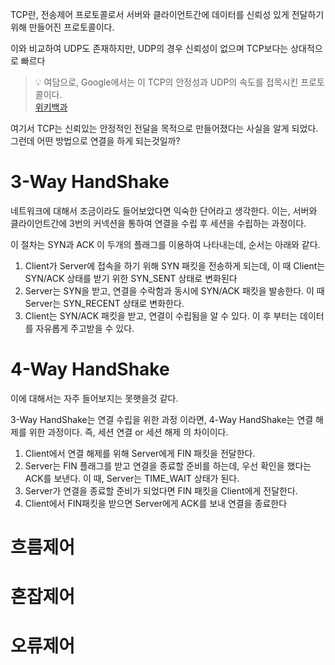 TCP란, 전송제어 프로토콜로서 서버와 클라이언트간에 데이터를 신뢰성 있게 전달하기 위해 만들어진 프로토콜이다.

이와 비교하여 UDP도 존재하지만, UDP의 경우 신뢰성이 없으며 TCP보다는 상대적으로 빠르다

>💡 여담으로, Google에서는 이 TCP의 안정성과 UDP의 속도를 접목시킨 프로토콜이다.  
[위키백과](https://ko.wikipedia.org/wiki/QUIC)

여기서 TCP는 신뢰있는 안정적인 전달을 목적으로 만들어졌다는 사실을 알게 되었다.
그런데 어떤 방법으로 연결을 하게 되는것일까?

# 3-Way HandShake

네트워크에 대해서 조금이라도 들어보았다면 익숙한 단어라고 생각한다.
이는, 서버와 클라이언트간에 3번의 커넥션을 통하여 연결을 수립 후 세션을 수립하는 과정이다.

이 절차는 SYN과 ACK 이 두개의 플래그를 이용하여 나타내는데, 순서는 아래와 같다.

1. Client가 Server에 접속을 하기 위해 SYN 패킷을 전송하게 되는데, 이 때 Client는 SYN/ACK 상태를 받기 위한 SYN_SENT 상태로 변화된다
2. Server는 SYN을 받고, 연결을 수락함과 동시에 SYN/ACK 패킷을 발송한다. 이 때 Server는 SYN_RECENT 상태로 변화한다.
3. Client는 SYN/ACK 패킷을 받고, 연결이 수립됨을 알 수 있다. 이 후 부터는 데이터를 자유롭게 주고받을 수 있다.

# 4-Way HandShake

이에 대해서는 자주 들어보지는 못햇을것 같다.

3-Way HandShake는 연결 수립을 위한 과정 이라면, 4-Way HandShake는 연결 해제를 위한 과정이다.
즉, 세션 연결 or 세션 해제 의 차이이다.

1. Client에서 연결 해제를 위해 Server에게 FIN 패킷을 전달한다.
2. Server는 FIN 플래그를 받고 연결을 종료할 준비를 하는데, 우선 확인을 했다는 ACK를 보낸다. 이 때, Server는 TIME_WAIT 상태가 된다.
3. Server가 연결을 종료할 준비가 되었다면 FIN 패킷을  Client에게 전달한다.
4. Client에서 FIN패킷을 받으면 Server에게 ACK를 보내 연결을 종료한다

# 흐름제어

# 혼잡제어

# 오류제어
